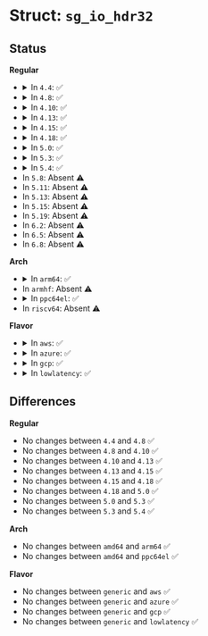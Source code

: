 # Struct: <code>sg_io_hdr32</code>

## Status
<b>Regular</b>
<ul>
<li>
<details>
<summary>In <code>4.4</code>: ✅</summary>

```c
struct sg_io_hdr32 {
    compat_int_t interface_id;
    compat_int_t dxfer_direction;
    unsigned char cmd_len;
    unsigned char mx_sb_len;
    short unsigned int iovec_count;
    compat_uint_t dxfer_len;
    compat_uint_t dxferp;
    compat_uptr_t cmdp;
    compat_uptr_t sbp;
    compat_uint_t timeout;
    compat_uint_t flags;
    compat_int_t pack_id;
    compat_uptr_t usr_ptr;
    unsigned char status;
    unsigned char masked_status;
    unsigned char msg_status;
    unsigned char sb_len_wr;
    short unsigned int host_status;
    short unsigned int driver_status;
    compat_int_t resid;
    compat_uint_t duration;
    compat_uint_t info;
};
```
</details>
</li>
<li>
<details>
<summary>In <code>4.8</code>: ✅</summary>

```c
struct sg_io_hdr32 {
    compat_int_t interface_id;
    compat_int_t dxfer_direction;
    unsigned char cmd_len;
    unsigned char mx_sb_len;
    short unsigned int iovec_count;
    compat_uint_t dxfer_len;
    compat_uint_t dxferp;
    compat_uptr_t cmdp;
    compat_uptr_t sbp;
    compat_uint_t timeout;
    compat_uint_t flags;
    compat_int_t pack_id;
    compat_uptr_t usr_ptr;
    unsigned char status;
    unsigned char masked_status;
    unsigned char msg_status;
    unsigned char sb_len_wr;
    short unsigned int host_status;
    short unsigned int driver_status;
    compat_int_t resid;
    compat_uint_t duration;
    compat_uint_t info;
};
```
</details>
</li>
<li>
<details>
<summary>In <code>4.10</code>: ✅</summary>

```c
struct sg_io_hdr32 {
    compat_int_t interface_id;
    compat_int_t dxfer_direction;
    unsigned char cmd_len;
    unsigned char mx_sb_len;
    short unsigned int iovec_count;
    compat_uint_t dxfer_len;
    compat_uint_t dxferp;
    compat_uptr_t cmdp;
    compat_uptr_t sbp;
    compat_uint_t timeout;
    compat_uint_t flags;
    compat_int_t pack_id;
    compat_uptr_t usr_ptr;
    unsigned char status;
    unsigned char masked_status;
    unsigned char msg_status;
    unsigned char sb_len_wr;
    short unsigned int host_status;
    short unsigned int driver_status;
    compat_int_t resid;
    compat_uint_t duration;
    compat_uint_t info;
};
```
</details>
</li>
<li>
<details>
<summary>In <code>4.13</code>: ✅</summary>

```c
struct sg_io_hdr32 {
    compat_int_t interface_id;
    compat_int_t dxfer_direction;
    unsigned char cmd_len;
    unsigned char mx_sb_len;
    short unsigned int iovec_count;
    compat_uint_t dxfer_len;
    compat_uint_t dxferp;
    compat_uptr_t cmdp;
    compat_uptr_t sbp;
    compat_uint_t timeout;
    compat_uint_t flags;
    compat_int_t pack_id;
    compat_uptr_t usr_ptr;
    unsigned char status;
    unsigned char masked_status;
    unsigned char msg_status;
    unsigned char sb_len_wr;
    short unsigned int host_status;
    short unsigned int driver_status;
    compat_int_t resid;
    compat_uint_t duration;
    compat_uint_t info;
};
```
</details>
</li>
<li>
<details>
<summary>In <code>4.15</code>: ✅</summary>

```c
struct sg_io_hdr32 {
    compat_int_t interface_id;
    compat_int_t dxfer_direction;
    unsigned char cmd_len;
    unsigned char mx_sb_len;
    short unsigned int iovec_count;
    compat_uint_t dxfer_len;
    compat_uint_t dxferp;
    compat_uptr_t cmdp;
    compat_uptr_t sbp;
    compat_uint_t timeout;
    compat_uint_t flags;
    compat_int_t pack_id;
    compat_uptr_t usr_ptr;
    unsigned char status;
    unsigned char masked_status;
    unsigned char msg_status;
    unsigned char sb_len_wr;
    short unsigned int host_status;
    short unsigned int driver_status;
    compat_int_t resid;
    compat_uint_t duration;
    compat_uint_t info;
};
```
</details>
</li>
<li>
<details>
<summary>In <code>4.18</code>: ✅</summary>

```c
struct sg_io_hdr32 {
    compat_int_t interface_id;
    compat_int_t dxfer_direction;
    unsigned char cmd_len;
    unsigned char mx_sb_len;
    short unsigned int iovec_count;
    compat_uint_t dxfer_len;
    compat_uint_t dxferp;
    compat_uptr_t cmdp;
    compat_uptr_t sbp;
    compat_uint_t timeout;
    compat_uint_t flags;
    compat_int_t pack_id;
    compat_uptr_t usr_ptr;
    unsigned char status;
    unsigned char masked_status;
    unsigned char msg_status;
    unsigned char sb_len_wr;
    short unsigned int host_status;
    short unsigned int driver_status;
    compat_int_t resid;
    compat_uint_t duration;
    compat_uint_t info;
};
```
</details>
</li>
<li>
<details>
<summary>In <code>5.0</code>: ✅</summary>

```c
struct sg_io_hdr32 {
    compat_int_t interface_id;
    compat_int_t dxfer_direction;
    unsigned char cmd_len;
    unsigned char mx_sb_len;
    short unsigned int iovec_count;
    compat_uint_t dxfer_len;
    compat_uint_t dxferp;
    compat_uptr_t cmdp;
    compat_uptr_t sbp;
    compat_uint_t timeout;
    compat_uint_t flags;
    compat_int_t pack_id;
    compat_uptr_t usr_ptr;
    unsigned char status;
    unsigned char masked_status;
    unsigned char msg_status;
    unsigned char sb_len_wr;
    short unsigned int host_status;
    short unsigned int driver_status;
    compat_int_t resid;
    compat_uint_t duration;
    compat_uint_t info;
};
```
</details>
</li>
<li>
<details>
<summary>In <code>5.3</code>: ✅</summary>

```c
struct sg_io_hdr32 {
    compat_int_t interface_id;
    compat_int_t dxfer_direction;
    unsigned char cmd_len;
    unsigned char mx_sb_len;
    short unsigned int iovec_count;
    compat_uint_t dxfer_len;
    compat_uint_t dxferp;
    compat_uptr_t cmdp;
    compat_uptr_t sbp;
    compat_uint_t timeout;
    compat_uint_t flags;
    compat_int_t pack_id;
    compat_uptr_t usr_ptr;
    unsigned char status;
    unsigned char masked_status;
    unsigned char msg_status;
    unsigned char sb_len_wr;
    short unsigned int host_status;
    short unsigned int driver_status;
    compat_int_t resid;
    compat_uint_t duration;
    compat_uint_t info;
};
```
</details>
</li>
<li>
<details>
<summary>In <code>5.4</code>: ✅</summary>

```c
struct sg_io_hdr32 {
    compat_int_t interface_id;
    compat_int_t dxfer_direction;
    unsigned char cmd_len;
    unsigned char mx_sb_len;
    short unsigned int iovec_count;
    compat_uint_t dxfer_len;
    compat_uint_t dxferp;
    compat_uptr_t cmdp;
    compat_uptr_t sbp;
    compat_uint_t timeout;
    compat_uint_t flags;
    compat_int_t pack_id;
    compat_uptr_t usr_ptr;
    unsigned char status;
    unsigned char masked_status;
    unsigned char msg_status;
    unsigned char sb_len_wr;
    short unsigned int host_status;
    short unsigned int driver_status;
    compat_int_t resid;
    compat_uint_t duration;
    compat_uint_t info;
};
```
</details>
</li>
<li>
In <code>5.8</code>: Absent ⚠️
</li>
<li>
In <code>5.11</code>: Absent ⚠️
</li>
<li>
In <code>5.13</code>: Absent ⚠️
</li>
<li>
In <code>5.15</code>: Absent ⚠️
</li>
<li>
In <code>5.19</code>: Absent ⚠️
</li>
<li>
In <code>6.2</code>: Absent ⚠️
</li>
<li>
In <code>6.5</code>: Absent ⚠️
</li>
<li>
In <code>6.8</code>: Absent ⚠️
</li>
</ul>
<b>Arch</b>
<ul>
<li>
<details>
<summary>In <code>arm64</code>: ✅</summary>

```c
struct sg_io_hdr32 {
    compat_int_t interface_id;
    compat_int_t dxfer_direction;
    unsigned char cmd_len;
    unsigned char mx_sb_len;
    short unsigned int iovec_count;
    compat_uint_t dxfer_len;
    compat_uint_t dxferp;
    compat_uptr_t cmdp;
    compat_uptr_t sbp;
    compat_uint_t timeout;
    compat_uint_t flags;
    compat_int_t pack_id;
    compat_uptr_t usr_ptr;
    unsigned char status;
    unsigned char masked_status;
    unsigned char msg_status;
    unsigned char sb_len_wr;
    short unsigned int host_status;
    short unsigned int driver_status;
    compat_int_t resid;
    compat_uint_t duration;
    compat_uint_t info;
};
```
</details>
</li>
<li>
In <code>armhf</code>: Absent ⚠️
</li>
<li>
<details>
<summary>In <code>ppc64el</code>: ✅</summary>

```c
struct sg_io_hdr32 {
    compat_int_t interface_id;
    compat_int_t dxfer_direction;
    unsigned char cmd_len;
    unsigned char mx_sb_len;
    short unsigned int iovec_count;
    compat_uint_t dxfer_len;
    compat_uint_t dxferp;
    compat_uptr_t cmdp;
    compat_uptr_t sbp;
    compat_uint_t timeout;
    compat_uint_t flags;
    compat_int_t pack_id;
    compat_uptr_t usr_ptr;
    unsigned char status;
    unsigned char masked_status;
    unsigned char msg_status;
    unsigned char sb_len_wr;
    short unsigned int host_status;
    short unsigned int driver_status;
    compat_int_t resid;
    compat_uint_t duration;
    compat_uint_t info;
};
```
</details>
</li>
<li>
In <code>riscv64</code>: Absent ⚠️
</li>
</ul>
<b>Flavor</b>
<ul>
<li>
<details>
<summary>In <code>aws</code>: ✅</summary>

```c
struct sg_io_hdr32 {
    compat_int_t interface_id;
    compat_int_t dxfer_direction;
    unsigned char cmd_len;
    unsigned char mx_sb_len;
    short unsigned int iovec_count;
    compat_uint_t dxfer_len;
    compat_uint_t dxferp;
    compat_uptr_t cmdp;
    compat_uptr_t sbp;
    compat_uint_t timeout;
    compat_uint_t flags;
    compat_int_t pack_id;
    compat_uptr_t usr_ptr;
    unsigned char status;
    unsigned char masked_status;
    unsigned char msg_status;
    unsigned char sb_len_wr;
    short unsigned int host_status;
    short unsigned int driver_status;
    compat_int_t resid;
    compat_uint_t duration;
    compat_uint_t info;
};
```
</details>
</li>
<li>
<details>
<summary>In <code>azure</code>: ✅</summary>

```c
struct sg_io_hdr32 {
    compat_int_t interface_id;
    compat_int_t dxfer_direction;
    unsigned char cmd_len;
    unsigned char mx_sb_len;
    short unsigned int iovec_count;
    compat_uint_t dxfer_len;
    compat_uint_t dxferp;
    compat_uptr_t cmdp;
    compat_uptr_t sbp;
    compat_uint_t timeout;
    compat_uint_t flags;
    compat_int_t pack_id;
    compat_uptr_t usr_ptr;
    unsigned char status;
    unsigned char masked_status;
    unsigned char msg_status;
    unsigned char sb_len_wr;
    short unsigned int host_status;
    short unsigned int driver_status;
    compat_int_t resid;
    compat_uint_t duration;
    compat_uint_t info;
};
```
</details>
</li>
<li>
<details>
<summary>In <code>gcp</code>: ✅</summary>

```c
struct sg_io_hdr32 {
    compat_int_t interface_id;
    compat_int_t dxfer_direction;
    unsigned char cmd_len;
    unsigned char mx_sb_len;
    short unsigned int iovec_count;
    compat_uint_t dxfer_len;
    compat_uint_t dxferp;
    compat_uptr_t cmdp;
    compat_uptr_t sbp;
    compat_uint_t timeout;
    compat_uint_t flags;
    compat_int_t pack_id;
    compat_uptr_t usr_ptr;
    unsigned char status;
    unsigned char masked_status;
    unsigned char msg_status;
    unsigned char sb_len_wr;
    short unsigned int host_status;
    short unsigned int driver_status;
    compat_int_t resid;
    compat_uint_t duration;
    compat_uint_t info;
};
```
</details>
</li>
<li>
<details>
<summary>In <code>lowlatency</code>: ✅</summary>

```c
struct sg_io_hdr32 {
    compat_int_t interface_id;
    compat_int_t dxfer_direction;
    unsigned char cmd_len;
    unsigned char mx_sb_len;
    short unsigned int iovec_count;
    compat_uint_t dxfer_len;
    compat_uint_t dxferp;
    compat_uptr_t cmdp;
    compat_uptr_t sbp;
    compat_uint_t timeout;
    compat_uint_t flags;
    compat_int_t pack_id;
    compat_uptr_t usr_ptr;
    unsigned char status;
    unsigned char masked_status;
    unsigned char msg_status;
    unsigned char sb_len_wr;
    short unsigned int host_status;
    short unsigned int driver_status;
    compat_int_t resid;
    compat_uint_t duration;
    compat_uint_t info;
};
```
</details>
</li>
</ul>

## Differences
<b>Regular</b>
<ul>
<li>
No changes between <code>4.4</code> and <code>4.8</code> ✅
</li>
<li>
No changes between <code>4.8</code> and <code>4.10</code> ✅
</li>
<li>
No changes between <code>4.10</code> and <code>4.13</code> ✅
</li>
<li>
No changes between <code>4.13</code> and <code>4.15</code> ✅
</li>
<li>
No changes between <code>4.15</code> and <code>4.18</code> ✅
</li>
<li>
No changes between <code>4.18</code> and <code>5.0</code> ✅
</li>
<li>
No changes between <code>5.0</code> and <code>5.3</code> ✅
</li>
<li>
No changes between <code>5.3</code> and <code>5.4</code> ✅
</li>
</ul>
<b>Arch</b>
<ul>
<li>
No changes between <code>amd64</code> and <code>arm64</code> ✅
</li>
<li>
No changes between <code>amd64</code> and <code>ppc64el</code> ✅
</li>
</ul>
<b>Flavor</b>
<ul>
<li>
No changes between <code>generic</code> and <code>aws</code> ✅
</li>
<li>
No changes between <code>generic</code> and <code>azure</code> ✅
</li>
<li>
No changes between <code>generic</code> and <code>gcp</code> ✅
</li>
<li>
No changes between <code>generic</code> and <code>lowlatency</code> ✅
</li>
</ul>
